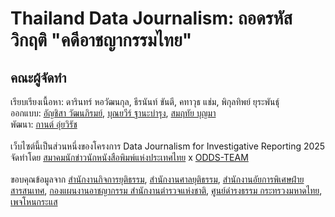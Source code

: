 # Thailand Data Journalism: ถอดรหัสวิกฤติ "คดีอาชญากรรมไทย"

## คณะผู้จัดทำ

<div>เรียบเรียงเนื้อหา: ดารินทร์ หอวัฒนกุล, ธีรนันท์ ขันตี, คทาวุธ แช่ม, พิกุลทิพย์ ยุระพันธุ์</div>
<div>ออกแบบ: <a class="underline" href="https://www.linkedin.com/in/anchisa-watthanapirom-137396320/" target="_blank">อัญชิสา วัฒนภิรมย์</a>, <a class="underline" href="https://www.linkedin.com/in/boonyavee-thanabumrung/" target="_blank">บุณยวีร์ ฐานะบำรุง</a>, <a class="underline" href="https://www.linkedin.com/in/somruetai-boonma-8096a7211/" target="_blank">สมฤทัย บุญมา</a></div>
<div>พัฒนา: <a class="underline" href="https://github.com/zkan/" target="_blank">กานต์ อุ่ยวิรัช</a></div><br />

<div>เว็บไซต์นี้เป็นส่วนหนึ่งของโครงการ Data Journalism for Investigative Reporting 2025</div>
<div>จัดทำโดย <a class="underline" href="https://tja.or.th/" target="_blank">สมาคมนักข่าวนักหนังสือพิมพ์แห่งประเทศไทย</a> x <a class="underline" href="https://odds.team/" target="_blank">ODDS-TEAM</a></div><br />

<div>
  ขอบคุณข้อมูลจาก
  <a class="underline" href="https://www.oja.go.th" target="_blank">สำนักงานกิจการยุติธรรม</a>,
  <a class="underline" href="https://www.coj.go.th" target="_blank">สำนักงานศาลยุติธรรม</a>,
  <a class="underline" href="https://www3.ago.go.th/information" target="_blank">สำนักงานอัยการพิเศษฝ่ายสารสนเทศ</a>,
  <a class="underline" href="http://thaicrimes.org" target="_blank">กองแผนงานอาชญากรรม สำนักงานตำรวจแห่งชาติ</a>,
  <a class="underline" href="http://www.damrongdhama.moi.go.th" target="_blank">ศูนย์ดำรงธรรม กระทรวงมหาดไทย</a>,
  <a class="underline" href="https://www.facebook.com/HKS2017" target="_blank">เพจโหนกระแส</a>
</div>
